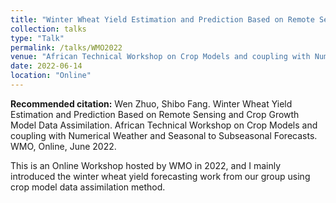 ```yaml
---
title: "Winter Wheat Yield Estimation and Prediction Based on Remote Sensing and Crop Growth Model Data Assimilation"
collection: talks
type: "Talk"
permalink: /talks/WMO2022
venue: "African Technical Workshop on Crop Models and coupling with Numerical Weather and Seasonal to Subseasonal Forecasts, WMO"
date: 2022-06-14
location: "Online"
---
```




**Recommended citation:** Wen Zhuo, Shibo Fang. Winter Wheat Yield Estimation and Prediction Based on Remote Sensing and Crop Growth Model Data Assimilation. African Technical Workshop on Crop Models and coupling with Numerical Weather and Seasonal to Subseasonal Forecasts. WMO, Online, June 2022.

This is an Online Workshop hosted by WMO in 2022, and I mainly introduced the winter wheat yield forecasting work from our group using crop model data assimilation method.
